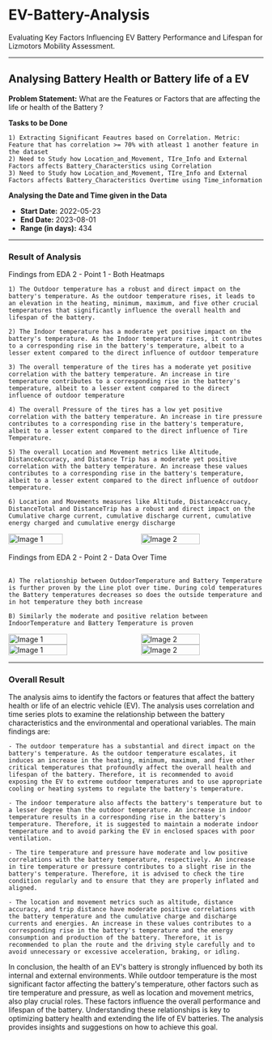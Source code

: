 # EV-Battery-Analysis
Evaluating Key Factors Influencing EV Battery Performance and Lifespan for Lizmotors Mobility Assessment.
<hr>

## Analysing Battery Health or Battery life of a EV

<b>Problem Statement:</b> What are the Features or Factors that are affecting the life or health of the Battery ?

<b>Tasks to be Done</b>
```
1) Extracting Significant Feautres based on Correlation. Metric: Feature that has correlation >= 70% with atleast 1 another feature in the dataset
2) Need to Study how Location_and_Movement, TIre_Info and External Factors affects Battery_Characterstics using Correlation
3) Need to Study how Location_and_Movement, TIre_Info and External Factors affects Battery_Characterstics Overtime using Time_information
```
<b>Analysing the Date and Time given in the Data</b><br>
 - <b>Start Date:</b> 2022-05-23<br>
 - <b> End Date:</b> 2023-08-01<br>
 - <b> Range (in days):</b> 434

<hr>

### Result of Analysis
Findings from EDA 2 - Point 1 - Both Heatmaps
```
1) The Outdoor temperature has a robust and direct impact on the battery's temperature. As the outdoor temperature rises, it leads to an elevation in the heating, minimum, maximum, and five other crucial temperatures that significantly influence the overall health and lifespan of the battery.

2) The Indoor temperature has a moderate yet positive impact on the battery's temperature. As the Indoor temperature rises, it contributes to a corresponding rise in the battery's temperature, albeit to a lesser extent compared to the direct influence of outdoor temperature

3) The overall temperature of the tires has a moderate yet positive correlation with the battery temperature. An increase in tire temperature contributes to a corresponding rise in the battery's temperature, albeit to a lesser extent compared to the direct influence of outdoor temperature

4) The overall Pressure of the tires has a low yet positive correlation with the battery temperature. An increase in tire pressure contributes to a corresponding rise in the battery's temperature, albeit to a lesser extent compared to the direct influence of Tire Temperature.

5) The overall Location and Movement metrics like Altitude, DistanceAccuracy, and Distance Trip has a moderate yet positive correlation with the battery temperature. An increase these values contributes to a corresponding rise in the battery's temperature, albeit to a lesser extent compared to the direct influence of outdoor temperature.

6) Location and Movements measures like Altitude, DistanceAccruacy, DistanceTotal and DistanceTrip has a robust and direct impact on the Cumulative charge current, cumulative discharge current, cumulative energy charged and cumulative energy discharge
```
<div style="display: flex; justify-content: space-between;">
    <img src="https://github.com/Gaurav-Van/EV-Battery-Analysis/assets/50765800/29c2b763-5dad-45c2-a14c-33d5965dc6c2" alt="Image 1" width="46%">
    <img src="https://github.com/Gaurav-Van/EV-Battery-Analysis/assets/50765800/8ec4d22b-1d72-49ca-8306-1d68b97984aa" alt="Image 2" width="48%">
</div>
<br>
Findings from EDA 2 - Point 2 - Data Over Time<br><br>

```
A) The relationship between OutdoorTemperature and Battery Temperature is further proven by the Line plot over time. During cold temperatures the Battery temperatures decreases so does the outside temperature and in hot temperature they both increase

B) Similarly the moderate and positive relation between IndoorTemperature and Battery Temperature is proven
```

<div style="display: flex; justify-content: space-between;">
    <img src="https://github.com/Gaurav-Van/EV-Battery-Analysis/assets/50765800/622401f3-e666-4492-b869-5707a62315e9pg" alt="Image 1" width="48%">
    <img src="https://github.com/Gaurav-Van/EV-Battery-Analysis/assets/50765800/34599544-1de9-419a-a91c-c5529ef2eae0" alt="Image 2" width="48%">
</div>

<div style="display: flex; justify-content: space-between;">
    <img src="https://github.com/Gaurav-Van/EV-Battery-Analysis/assets/50765800/880f821a-e1c3-4eee-9902-bac7c42287c3" alt="Image 1" width="48%">
    <img src="https://github.com/Gaurav-Van/EV-Battery-Analysis/assets/50765800/3b50fde9-6e2b-48bc-a9d4-8d6be7804729" alt="Image 2" width="48%">
</div>

<hr>

### Overall Result

The analysis aims to identify the factors or features that affect the battery health or life of an electric vehicle (EV). The analysis uses correlation and time series plots to examine the relationship between the battery characteristics and the environmental and operational variables. The main findings are:
```
- The outdoor temperature has a substantial and direct impact on the battery's temperature. As the outdoor temperature escalates, it induces an increase in the heating, minimum, maximum, and five other critical temperatures that profoundly affect the overall health and lifespan of the battery. Therefore, it is recommended to avoid exposing the EV to extreme outdoor temperatures and to use appropriate cooling or heating systems to regulate the battery's temperature.

- The indoor temperature also affects the battery's temperature but to a lesser degree than the outdoor temperature. An increase in indoor temperature results in a corresponding rise in the battery's temperature. Therefore, it is suggested to maintain a moderate indoor temperature and to avoid parking the EV in enclosed spaces with poor ventilation.

- The tire temperature and pressure have moderate and low positive correlations with the battery temperature, respectively. An increase in tire temperature or pressure contributes to a slight rise in the battery's temperature. Therefore, it is advised to check the tire condition regularly and to ensure that they are properly inflated and aligned.

- The location and movement metrics such as altitude, distance accuracy, and trip distance have moderate positive correlations with the battery temperature and the cumulative charge and discharge currents and energies. An increase in these values contributes to a corresponding rise in the battery's temperature and the energy consumption and production of the battery. Therefore, it is recommended to plan the route and the driving style carefully and to avoid unnecessary or excessive acceleration, braking, or idling.
```
In conclusion, the health of an EV's battery is strongly influenced by both its internal and external environments. While outdoor temperature is the most significant factor affecting the battery's temperature, other factors such as tire temperature and pressure, as well as location and movement metrics, also play crucial roles. These factors influence the overall performance and lifespan of the battery. Understanding these relationships is key to optimizing battery health and extending the life of EV batteries. The analysis provides insights and suggestions on how to achieve this goal.


